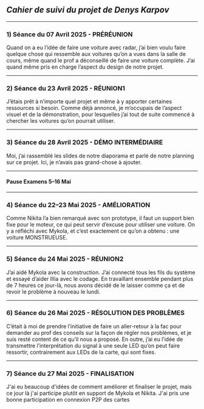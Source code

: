 ## *Cahier de suivi du projet de Denys Karpov*

---

### 1) Séance du 07 Avril 2025 - PRÉRÉUNION
Quand on a eu l’idée de faire une voiture avec radar, j’ai bien voulu faire quelque chose qui ressemble aux voitures qu’on a vues dans la salle de cours, même quand le prof a déconseillé de faire une voiture complète. J’ai quand même pris en charge l’aspect du design de notre projet.

---

### 2) Séance du 23 Avril 2025 - RÉUNION1
J’étais prêt à n’importe quel projet et même à y apporter certaines ressources si besoin. Comme déjà annoncé, je m’occupais de l’aspect visuel et de la démonstration, pour lesquelles j’ai tout de suite commencé à chercher les voitures qu’on pourrait utiliser.

---

### 3) Séance du 28 Avril 2025 - DÉMO INTERMÉDIAIRE
Moi, j’ai rassemblé les slides de notre diaporama et parlé de notre planning sur ce projet. Ici, je n’avais pas grand-chose à ajouter.

---

#### Pause Examens 5–16 Mai

---

### 4) Séance du 22–23 Mai 2025 - AMÉLIORATION
Comme Nikita l’a bien remarqué avec son prototype, il faut un support bien fixe pour le moteur, ce qui peut servir d’excuse pour utiliser une voiture. On y a réfléchi avec Mykola, et c’est exactement ce qu’on a obtenu : une voiture MONSTRUEUSE.

---

### 5) Séance du 24 Mai 2025 - RÉUNION2
J’ai aidé Mykola avec la construction. J’ai connecté tous les fils du système et essayé d’aider Illia avec le codage. En travaillant ensemble pendant plus de 7 heures ce jour-là, nous avons décidé de le laisser comme ça et de revoir le problème à nouveau le lundi.

---

### 6) Séance du 26 Mai 2025 - RÉSOLUTION DES PROBLÈMES
C’était à moi de prendre l’initiative de faire un aller-retour à la fac pour demander au prof des conseils sur la façon de régler nos problèmes, et je suis resté content de ce qu’il nous a proposé. En outre, j’ai eu l’idée de transmettre l’interprétation du signal à une seule LED qu’on peut faire ressortir, contrairement aux LEDs de la carte, qui sont fixes.

---

### 7) Séance du 27 Mai 2025 - FINALISATION
J'ai eu beaucoup d'idées de comment améliorer et finaliser le projet, mais ce jour là j'ai participe plutôt en support de Mykola et Nikita. J'ai pris une bonne participation en connexion P2P des cartes
